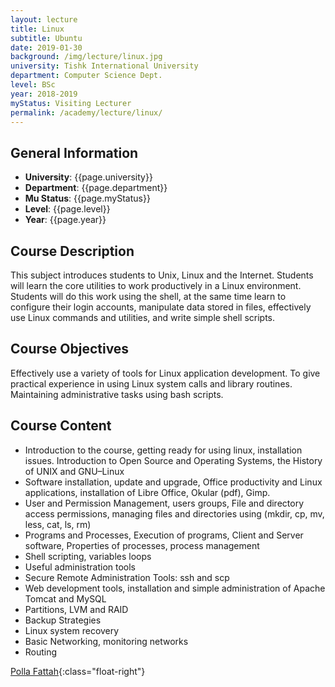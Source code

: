 ```yaml
---
layout: lecture
title: Linux
subtitle: Ubuntu
date: 2019-01-30
background: /img/lecture/linux.jpg
university: Tishk International University
department: Computer Science Dept.
level: BSc
year: 2018-2019
myStatus: Visiting Lecturer
permalink: /academy/lecture/linux/
---
```


## General Information

- **University**: {{page.university}}
- **Department**: {{page.department}}
- **Mu Status**: {{page.myStatus}}
- **Level**: {{page.level}}
- **Year**: {{page.year}}

## Course Description

This subject introduces students to Unix, Linux and the Internet. Students will learn the core utilities to work productively in a Linux environment. Students will do this work using the shell, at the same time learn to configure their login accounts, manipulate data stored in files, effectively use Linux commands and utilities, and write simple shell scripts.

## Course Objectives

Effectively use a variety of tools for Linux application development. To give practical experience in using Linux system calls and library routines. Maintaining administrative tasks using bash scripts.

## Course Content

- Introduction to the course, getting ready for using linux, installation issues. Introduction to Open Source and Operating Systems, the History of UNIX and GNU–Linux
- Software installation, update and upgrade, Office productivity and Linux applications, installation of Libre Office, Okular (pdf), Gimp.
- User and Permission Management, users groups, File and directory access permissions, managing files and directories using (mkdir, cp, mv, less, cat, ls, rm)
- Programs and Processes, Execution of programs, Client and Server software, Properties of processes, process management
- Shell scripting, variables loops
- Useful administration tools
- Secure Remote Administration Tools: ssh and scp
- Web development tools, installation and simple administration of Apache Tomcat and MySQL
- Partitions, LVM and RAID
- Backup Strategies
- Linux system recovery
- Basic Networking, monitoring networks
- Routing

[Polla Fattah](/){:class="float-right"}
&nbsp;
&nbsp;
